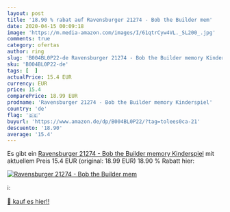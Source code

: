 ```yaml
---
layout: post
title: '18.90 % rabat auf Ravensburger 21274 - Bob the Builder mem'
date: 2020-04-15 00:09:18
image: 'https://m.media-amazon.com/images/I/61qtrCyw4VL._SL200_.jpg'
comments: true
category: ofertas
author: ring
slug: 'B004BL0P22-de Ravensburger 21274 - Bob the Builder memory Kinderspiel'
sku: 'B004BL0P22-de'
tags: [  ]
actualPrice: 15.4 EUR
currency: EUR
price: 15.4
comparePrice: 18.99 EUR
prodname: 'Ravensburger 21274 - Bob the Builder memory Kinderspiel'
country: 'de'
flag: '🇩🇪'
buyurl: 'https://www.amazon.de/dp/B004BL0P22/?tag=tolees0ca-21'
descuento: '18.90'
average: '15.4'
---
```


Es gibt ein [Ravensburger 21274 - Bob the Builder memory Kinderspiel](https://www.amazon.de/dp/B004BL0P22/?tag=tolees0ca-21) mit aktuellem Preis 15.4 EUR (original: 18.99 EUR) 18.90 % Rabatt hier:

[![Ravensburger 21274 - Bob the Builder mem](https://m.media-amazon.com/images/I/61qtrCyw4VL._SL200_.jpg)](https://www.amazon.de/dp/B004BL0P22/?tag=tolees0ca-21)

ℹ️:


[🛒 kauf es hier!!](https://www.amazon.de/dp/B004BL0P22/?tag=tolees0ca-21)
